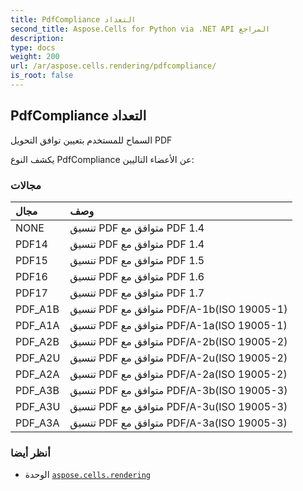 ```yaml
---
title: PdfCompliance التعداد
second_title: Aspose.Cells for Python via .NET API المراجع
description:
type: docs
weight: 200
url: /ar/aspose.cells.rendering/pdfcompliance/
is_root: false
---
```

##  PdfCompliance التعداد
السماح للمستخدم بتعيين توافق التحويل PDF



يكشف النوع PdfCompliance عن الأعضاء التاليين:

###  مجالات
| مجال| وصف|
| :- | :- |
| NONE | تنسيق PDF متوافق مع PDF 1.4|
| PDF14 | تنسيق PDF متوافق مع PDF 1.4|
| PDF15 | تنسيق PDF متوافق مع PDF 1.5|
| PDF16 | تنسيق PDF متوافق مع PDF 1.6|
| PDF17 | تنسيق PDF متوافق مع PDF 1.7|
| PDF_A1B | تنسيق PDF متوافق مع PDF/A-1b(ISO 19005-1)|
| PDF_A1A | تنسيق PDF متوافق مع PDF/A-1a(ISO 19005-1)|
| PDF_A2B | تنسيق PDF متوافق مع PDF/A-2b(ISO 19005-2)|
| PDF_A2U | تنسيق PDF متوافق مع PDF/A-2u(ISO 19005-2)|
| PDF_A2A | تنسيق PDF متوافق مع PDF/A-2a(ISO 19005-2)|
| PDF_A3B | تنسيق PDF متوافق مع PDF/A-3b(ISO 19005-3)|
| PDF_A3U | تنسيق PDF متوافق مع PDF/A-3u(ISO 19005-3)|
| PDF_A3A |تنسيق PDF متوافق مع PDF/A-3a(ISO 19005-3)|



###  أنظر أيضا
* الوحدة [`aspose.cells.rendering`](..)

